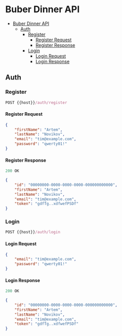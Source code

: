 # Buber Dinner API

- [Buber Dinner API](#buber-dinner-api)
  - [Auth](#auth)
    - [Register](#register)
      - [Register Request](#register-request)
      - [Register Response](#register-response)
    - [Login](#login)
      - [Login Request](#login-request)
      - [Login Response](#login-response)

## Auth

### Register

```js
POST {{host}}/auth/register
```

#### Register Request

```json
{
    "firstName": "Artem",
    "lastName": "Novikov",
    "email": "tim@example.com",
    "password": "qwerty01!"
}
```

#### Register Response

```js
200 OK
```

```json
{
    "id": "00000000-0000-0000-0000-000000000000",
    "firstName": "Artem",
    "lastName": "Novikov",
    "email": "tim@example.com",
    "token": "gdfTg..xdfwefPSDf"
}
```

### Login

```js
POST {{host}}/auth/login
```

#### Login Request

```json
{
    "email": "tim@example.com",
    "password": "qwerty01!"
}
```

#### Login Response

```js
200 OK
```

```json
{
    "id": "00000000-0000-0000-0000-000000000000",
    "firstName": "Artem",
    "lastName": "Novikov",
    "email": "tim@example.com",
    "token": "gdfTg..xdfwefPSDf"
}
```